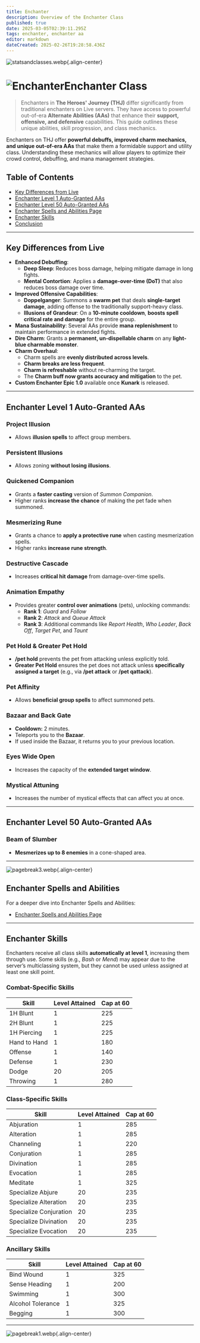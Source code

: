 ```yaml
---
title: Enchanter
description: Overview of the Enchanter Class
published: true
date: 2025-03-05T02:39:11.295Z
tags: enchanter, enchanter aa
editor: markdown
dateCreated: 2025-02-26T19:28:58.436Z
---
```


![statsandclasses.webp](/classes-and-abilities/statsandclasses.webp){.align-center}

# ![Enchanter](/enchanter.gif)Enchanter Class 


> Enchanters in **The Heroes' Journey (THJ)** differ significantly from traditional enchanters on Live servers. They have access to powerful out-of-era **Alternate Abilities (AAs)** that enhance their **support, offensive, and defensive** capabilities. This guide outlines these unique abilities, skill progression, and class mechanics.

Enchanters on THJ offer **powerful debuffs, improved charm mechanics, and unique out-of-era AAs** that make them a formidable support and utility class. Understanding these mechanics will allow players to optimize their crowd control, debuffing, and mana management strategies.

## Table of Contents

- [Key Differences from Live](#key-differences-from-live)
- [Enchanter Level 1 Auto-Granted AAs](#enchanter-level-1-auto-granted-aas)
- [Enchanter Level 50 Auto-Granted AAs](#enchanter-level-50-auto-granted-aas)
- [Enchanter Spells and Abilities Page](#enchanter-spells-and-abilities)
- [Enchanter Skills](#enchanter-skills)
- [Conclusion](#conclusion)

---

## Key Differences from Live

- **Enhanced Debuffing**:
  - **Deep Sleep**: Reduces boss damage, helping mitigate damage in long fights.  
  - **Mental Contortion**: Applies a **damage-over-time (DoT)** that also reduces boss damage over time.
- **Improved Offensive Capabilities**:
  - **Doppelganger**: Summons a **swarm pet** that deals **single-target damage**, adding offense to the traditionally support-heavy class.  
  - **Illusions of Grandeur**: On a **10-minute cooldown**, **boosts spell critical rate and damage** for the entire group.
- **Mana Sustainability**: Several AAs provide **mana replenishment** to maintain performance in extended fights.
- **Dire Charm**: Grants a **permanent, un-dispellable charm** on any **light-blue charmable monster**.
- **Charm Overhaul**:
  - Charm spells are **evenly distributed across levels**.
  - **Charm breaks are less frequent**.
  - **Charm is refreshable** without re-charming the target.
  - The **Charm buff now grants accuracy and mitigation** to the pet.
- **Custom Enchanter Epic 1.0** available once **Kunark** is released.

---

## Enchanter Level 1 Auto-Granted AAs

### Project Illusion

- Allows **illusion spells** to affect group members.

### Persistent Illusions

- Allows zoning **without losing illusions**.

### Quickened Companion

- Grants a **faster casting** version of *Summon Companion*.  
- Higher ranks **increase the chance** of making the pet fade when summoned.

### Mesmerizing Rune

- Grants a chance to **apply a protective rune** when casting mesmerization spells.  
- Higher ranks **increase rune strength**.

### Destructive Cascade

- Increases **critical hit damage** from damage-over-time spells.

### Animation Empathy

- Provides greater **control over animations** (pets), unlocking commands:
  - **Rank 1**: *Guard* and *Follow*
  - **Rank 2**: *Attack* and *Queue Attack*
  - **Rank 3**: Additional commands like *Report Health*, *Who Leader*, *Back Off*, *Target Pet*, and *Taunt*

### Pet Hold & Greater Pet Hold

- **/pet hold** prevents the pet from attacking unless explicitly told.
- **Greater Pet Hold** ensures the pet does not attack unless **specifically assigned a target** (e.g., via **/pet attack** or **/pet qattack**).

### Pet Affinity

- Allows **beneficial group spells** to affect summoned pets.

### Bazaar and Back Gate

- **Cooldown:** 2 minutes.  
- Teleports you to the **Bazaar**.  
- If used inside the Bazaar, it returns you to your previous location.

### Eyes Wide Open

- Increases the capacity of the **extended target window**.

### Mystical Attuning

- Increases the number of mystical effects that can affect you at once.

---

## Enchanter Level 50 Auto-Granted AAs

### Beam of Slumber

- **Mesmerizes up to 8 enemies** in a cone-shaped area.

---

![pagebreak3.webp](/pagebreak3.webp){.align-center}

## Enchanter Spells and Abilities

For a deeper dive into Enchanter Spells and Abilities:

- [Enchanter Spells and Abilities Page](/classes-and-abilities/spells-and-abilities/enc)

---

## Enchanter Skills

Enchanters receive all class skills **automatically at level 1**, increasing them through use. Some skills (e.g., *Bash* or *Mend*) may appear due to the server’s multiclassing system, but they cannot be used unless assigned at least one skill point.

### Combat-Specific Skills

| Skill         | Level Attained | Cap at 60 |
|---------------|----------------|-----------|
| 1H Blunt      | 1              | 225       |
| 2H Blunt      | 1              | 225       |
| 1H Piercing   | 1              | 225       |
| Hand to Hand  | 1              | 180       |
| Offense       | 1              | 140       |
| Defense       | 1              | 230       |
| Dodge         | 20             | 205       |
| Throwing      | 1              | 280       |

### Class-Specific Skills

| Skill                 | Level Attained | Cap at 60 |
|-----------------------|----------------|-----------|
| Abjuration            | 1              | 285       |
| Alteration            | 1              | 285       |
| Channeling            | 1              | 220       |
| Conjuration           | 1              | 285       |
| Divination            | 1              | 285       |
| Evocation             | 1              | 285       |
| Meditate              | 1              | 325       |
| Specialize Abjure     | 20             | 235       |
| Specialize Alteration | 20             | 235       |
| Specialize Conjuration| 20             | 235       |
| Specialize Divination | 20             | 235       |
| Specialize Evocation  | 20             | 235       |

### Ancillary Skills

| Skill            | Level Attained | Cap at 60 |
|------------------|----------------|-----------|
| Bind Wound       | 1              | 325       |
| Sense Heading    | 1              | 200       |
| Swimming         | 1              | 300       |
| Alcohol Tolerance| 1              | 325       |
| Begging          | 1              | 300       |

---

![pagebreak1.webp](/pagebreak1.webp){.align-center}
